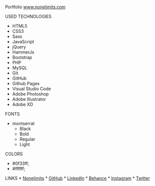 #
Portfolio www.nonelimits.com



USED TECHNOLOGIES

  * HTML5
  * CSS3
  * Sass
  * JavaScript
  * jQuery
  * HammerJs
  * Bootstrap
  * PHP 
  * MySQL
  * Git
  * GitHub
  * Github Pages
  * Visual Studio Code
  * Adobe Photoshop
  * Adobe Illustrator
  * Adobe XD



  FONTS
  * montserrat 
    * Black
     * Bold
      * Regular
       * Light
        

  COLORS 
   * #0f33ff;
   * #ffffff;

   LINKS 
    * [Nonelimits](https://www.nonelimits.com/)
    * [GitHub](https://github.com/daxn872)
    * [LinkedIn](https://www.linkedin.com/in/daanwevers/)
    * [Behance](https://www.behance.net/daxn872)
    * [Instagram](https://www.instagram.com/daanweverss/)
    * [Twitter](https://twitter.com/daxn872)    
